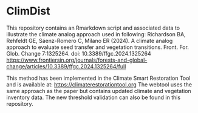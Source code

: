 # ClimDist

This repository contains an Rmarkdown script and associated data to illustrate the climate analog approach used in following: 
Richardson BA, Rehfeldt GE, Sáenz-Romero C, Milano ER (2024). A climate analog approach to evaluate seed transfer and vegetation transitions. Front. For. Glob. Change 7:1325264. doi: 10.3389/ffgc.2024.1325264 https://www.frontiersin.org/journals/forests-and-global-change/articles/10.3389/ffgc.2024.1325264/full

This method has been implemented in the Climate Smart Restoration Tool and is available at: https://climaterestorationtool.org
The webtool uses the same approach as the paper but contains updated climate and vegetation inventory data. The new threshold validation can also be found in this repository.
